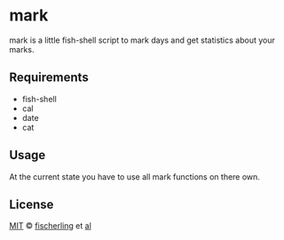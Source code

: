 # mark

mark is a little fish-shell script to mark days and get statistics about your marks.

## Requirements

+ fish-shell
+ cal
+ date
+ cat

## Usage

At the current state you have to use all mark functions on there own.

## License

[MIT][mit] © [fischerling][author] et [al][contributors]

[mit]: https://opensource.org/licenses/MIT
[author]: https://github.com/fischerling
[contributors]: https://github.com/fischerling/mark/graphs/contributors
